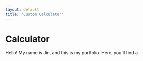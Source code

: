 ```yaml
---
layout: default
title: "Custom Calculator"
---
```


# Calculator

Hello! My name is Jin, and this is my portfolio. Here, you'll find a 